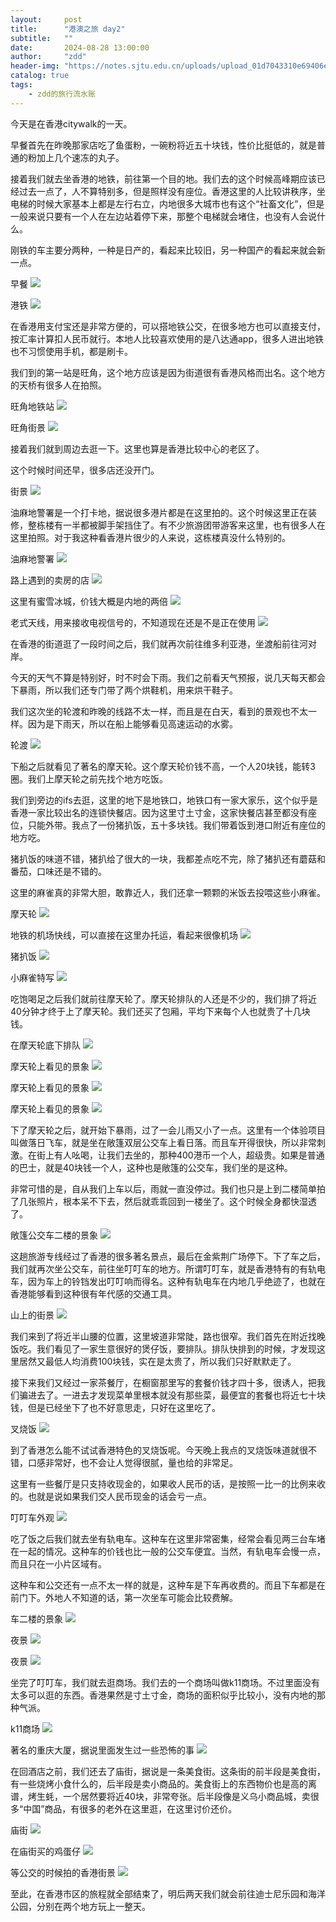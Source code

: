 ```yaml
---
layout:     post
title:      "港澳之旅 day2"
subtitle:   ""
date:       2024-08-28 13:00:00
author:     "zdd"
header-img: "https://notes.sjtu.edu.cn/uploads/upload_01d7043310e69406e74fd66120f12d11.jpg"
catalog: true
tags:
    - zdd的旅行流水账
---
```


今天是在香港citywalk的一天。

早餐首先在昨晚那家店吃了鱼蛋粉，一碗粉将近五十块钱，性价比挺低的，就是普通的粉加上几个速冻的丸子。

接着我们就去坐香港的地铁，前往第一个目的地。我们去的这个时候高峰期应该已经过去一点了，人不算特别多，但是照样没有座位。香港这里的人比较讲秩序，坐电梯的时候大家基本上都是左行右立，内地很多大城市也有这个“社畜文化”，但是一般来说只要有一个人在左边站着停下来，那整个电梯就会堵住，也没有人会说什么。

刚铁的车主要分两种，一种是日产的，看起来比较旧，另一种国产的看起来就会新一点。

早餐
![](https://notes.sjtu.edu.cn/uploads/upload_98050b09961d7a11df15d5be72122322.jpg)


港铁
![](https://notes.sjtu.edu.cn/uploads/upload_d62ea33a9da0be630bc7597311e83d96.jpg)


在香港用支付宝还是非常方便的，可以搭地铁公交，在很多地方也可以直接支付，按汇率计算扣人民币就行。本地人比较喜欢使用的是八达通app，很多人进出地铁也不习惯使用手机，都是刷卡。



我们到的第一站是旺角，这个地方应该是因为街道很有香港风格而出名。这个地方的天桥有很多人在拍照。

旺角地铁站
![](https://notes.sjtu.edu.cn/uploads/upload_d79e32f524f38c8a3a3d5cc06bb93e2a.jpg)


旺角街景
![](https://notes.sjtu.edu.cn/uploads/upload_1b1dc1bf8e1904a0f9548e020dc7e7e3.jpg)


接着我们就到周边去逛一下。这里也算是香港比较中心的老区了。

这个时候时间还早，很多店还没开门。

街景
![](https://notes.sjtu.edu.cn/uploads/upload_7ac4e44d2f969edf140432a266e3acf2.jpg)


油麻地警署是一个打卡地，据说很多港片都是在这里拍的。这个时候这里正在装修，整栋楼有一半都被脚手架挡住了。有不少旅游团带游客来这里，也有很多人在这里拍照。对于我这种看香港片很少的人来说，这栋楼真没什么特别的。

油麻地警署
![](https://notes.sjtu.edu.cn/uploads/upload_ac54d0ef111630bbd39905e53c1d0334.jpg)


路上遇到的卖房的店
![](https://notes.sjtu.edu.cn/uploads/upload_e1f878edafc907fb7d1a595ac4d8f445.jpg)


这里有蜜雪冰城，价钱大概是内地的两倍
![](https://notes.sjtu.edu.cn/uploads/upload_c3c35f2079d7a81d48e584e8ab4700f5.jpg)


老式天线，用来接收电视信号的，不知道现在还是不是正在使用
![](https://notes.sjtu.edu.cn/uploads/upload_24b03be4b4217f99a01936d14bcafd4d.jpg)


在香港的街道逛了一段时间之后，我们就再次前往维多利亚港，坐渡船前往河对岸。

今天的天气不算是特别好，时不时会下雨。我们之前看天气预报，说几天每天都会下暴雨，所以我们还专门带了两个烘鞋机，用来烘干鞋子。

我们这次坐的轮渡和昨晚的线路不太一样，而且是在白天，看到的景观也不太一样。因为是下雨天，所以在船上能够看见高速运动的水雾。

轮渡
![](https://notes.sjtu.edu.cn/uploads/upload_2dbed5d3ba94d51272ed644269b6efc7.jpg)


下船之后就看见了著名的摩天轮。这个摩天轮价钱不高，一个人20块钱，能转3圈。我们上摩天轮之前先找个地方吃饭。

我们到旁边的ifs去逛，这里的地下是地铁口，地铁口有一家大家乐，这个似乎是香港一家比较出名的连锁快餐店。因为这里寸土寸金，这家快餐店甚至都没有座位，只能外带。我点了一份猪扒饭，五十多块钱。我们带着饭到港口附近有座位的地方吃。

猪扒饭的味道不错，猪扒给了很大的一块，我都差点吃不完，除了猪扒还有蘑菇和番茄，口味还是不错的。

这里的麻雀真的非常大胆，敢靠近人，我们还拿一颗颗的米饭去投喂这些小麻雀。

摩天轮
![](https://notes.sjtu.edu.cn/uploads/upload_25049ea31df32b98979b865c98690f8d.jpg)


地铁的机场快线，可以直接在这里办托运，看起来很像机场
![](https://notes.sjtu.edu.cn/uploads/upload_8fef6ccc0675c0e8e1e60b8f7e6fe92e.jpg)


猪扒饭
![](https://notes.sjtu.edu.cn/uploads/upload_f87fc6b06b692380d543d057f17b9b19.jpg)


小麻雀特写
![](https://notes.sjtu.edu.cn/uploads/upload_15f724cc527e10b730d754e784a8daa7.jpg)


吃饱喝足之后我们就前往摩天轮了。摩天轮排队的人还是不少的，我们排了将近40分钟才终于上了摩天轮。我们还买了包厢，平均下来每个人也就贵了十几块钱。

在摩天轮底下排队
![](https://notes.sjtu.edu.cn/uploads/upload_d7cc4be254cd273a69026367236696b8.jpg)


摩天轮上看见的景象
![](https://notes.sjtu.edu.cn/uploads/upload_ad9ca7d7907ce4f1f2a969b3f992eb2d.jpg)


摩天轮上看见的景象
![](https://notes.sjtu.edu.cn/uploads/upload_71016ffdf26c94a18f4d3a6f31e7f751.jpg)


摩天轮上看见的景象
![](https://notes.sjtu.edu.cn/uploads/upload_d7a5fc91d3f5322ca7a9bcb2cd910440.jpg)


下了摩天轮之后，就开始下暴雨，过了一会儿雨又小了一点。这里有一个体验项目叫做落日飞车，就是坐在敞篷双层公交车上看日落。而且车开得很快，所以非常刺激。在街上有人吆喝，让我们去坐的，那种400港币一个人，超级贵。如果是普通的巴士，就是40块钱一个人，这种也是敞篷的公交车，我们坐的是这种。



非常可惜的是，自从我们上车以后，雨就一直没停过。我们也只是上到二楼简单拍了几张照片，根本呆不下去，然后就乖乖回到一楼坐了。这个时候全身都快湿透了。

敞篷公交车二楼的景象
![](https://notes.sjtu.edu.cn/uploads/upload_6b5a1583aa68097c5b8467907b6bf50b.jpg)


这趟旅游专线经过了香港的很多著名景点，最后在金紫荆广场停下。下了车之后，我们就再次坐公交车，前往坐叮叮车的地方。所谓叮叮车，就是香港特有的有轨电车，因为车上的铃铛发出叮叮响而得名。这种有轨电车在内地几乎绝迹了，也就在香港能够看到这种很有年代感的交通工具。

山上的街景
![](https://notes.sjtu.edu.cn/uploads/upload_2fa6d2f6e86582c87adda61a091e9cf6.jpg)


我们来到了将近半山腰的位置，这里坡道非常陡，路也很窄。我们首先在附近找晚饭吃。我们看见了一家生意很好的煲仔饭，要排队。排队快排到的时候，才发现这里居然又最低人均消费100块钱，实在是太贵了，所以我们只好默默走了。

接下来我们又经过一家茶餐厅，在橱窗那里写的套餐价钱才四十多，很诱人，把我们骗进去了。一进去才发现菜单里根本就没有那些菜，最便宜的套餐也将近七十块钱，但是已经坐下了也不好意思走，只好在这里吃了。

叉烧饭
![](https://notes.sjtu.edu.cn/uploads/upload_fae3e3fdda01089f252cc395daa1ebcc.jpg)


到了香港怎么能不试试香港特色的叉烧饭呢。今天晚上我点的叉烧饭味道就很不错，口感非常好，也不会让人觉得很腻，量也给的非常足。

这里有一些餐厅是只支持收现金的，如果收人民币的话，是按照一比一的比例来收的。也就是说如果我们交人民币现金的话会亏一点。

叮叮车外观
![](https://notes.sjtu.edu.cn/uploads/upload_7cd8b5ab7d93027cdc03f53b6c6c3453.jpg)


吃了饭之后我们就去坐有轨电车。这种车在这里非常密集，经常会看见两三台车堵在一起的情况。这种车的价钱也比一般的公交车便宜。当然，有轨电车会慢一点，而且只在一小片区域有。

这种车和公交还有一点不太一样的就是，这种车是下车再收费的。而且下车都是在前门下。外地人不知道的话，第一次坐车可能会比较费解。

车二楼的景象
![](https://notes.sjtu.edu.cn/uploads/upload_1b3f0992afd27fe2244cc66a3c07be08.jpg)


夜景
![](https://notes.sjtu.edu.cn/uploads/upload_5666b745f82d5426aa7f56f7a05443f4.jpg)


夜景
![](https://notes.sjtu.edu.cn/uploads/upload_01d7043310e69406e74fd66120f12d11.jpg)


坐完了叮叮车，我们就去逛商场。我们去的一个商场叫做k11商场。不过里面没有太多可以逛的东西。香港果然是寸土寸金，商场的面积似乎比较小，没有内地的那种气派。

k11商场
![](https://notes.sjtu.edu.cn/uploads/upload_a9a8379a6c1122fcb1577229b1faf873.jpg)


著名的重庆大厦，据说里面发生过一些恐怖的事
![](https://notes.sjtu.edu.cn/uploads/upload_fc4d048b6e8be9e8acdae2f8abd59495.jpg)


在回酒店之前，我们还去了庙街，据说是一条美食街。这条街的前半段是美食街，有一些烧烤小食什么的，后半段是卖小商品的。美食街上的东西物价也是高的离谱，烤生蚝，一个居然要将近40块，非常夸张。后半段像是义乌小商品城，卖很多“中国”商品，有很多的老外在这里逛，在这里讨价还价。

庙街
![](https://notes.sjtu.edu.cn/uploads/upload_010642d4f567a42b80102c9eb36f4829.jpg)


在庙街买的鸡蛋仔
![](https://notes.sjtu.edu.cn/uploads/upload_b4cc72e5889eefe2e6f2b79c2d4b2473.jpg)


等公交的时候拍的香港街景
![](https://notes.sjtu.edu.cn/uploads/upload_39be213fcd0b046dc2e1c934263e9d47.jpg)


至此，在香港市区的旅程就全部结束了，明后两天我们就会前往迪士尼乐园和海洋公园，分别在两个地方玩上一整天。